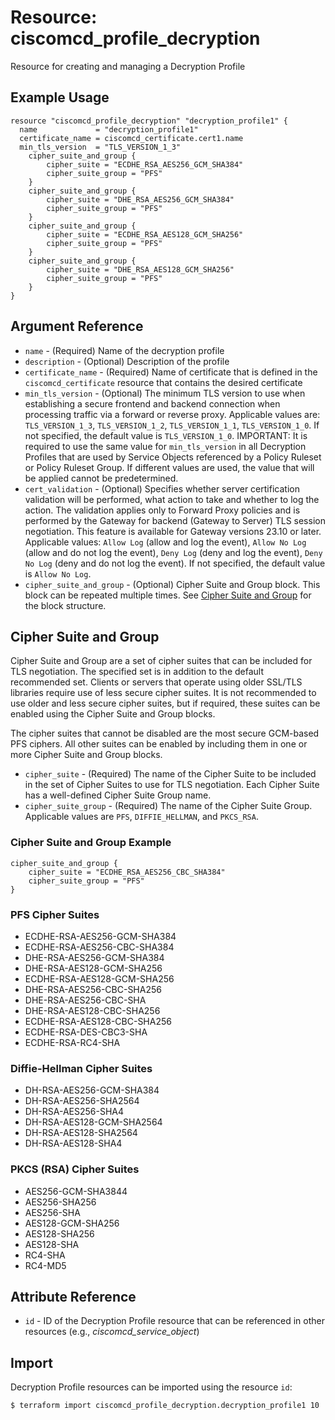 # Resource: ciscomcd_profile_decryption
Resource for creating and managing a Decryption Profile

## Example Usage
```hcl
resource "ciscomcd_profile_decryption" "decryption_profile1" {
  name             = "decryption_profile1"
  certificate_name = ciscomcd_certificate.cert1.name
  min_tls_version  = "TLS_VERSION_1_3"
	cipher_suite_and_group {
		cipher_suite = "ECDHE_RSA_AES256_GCM_SHA384"
		cipher_suite_group = "PFS"
	}
	cipher_suite_and_group {
		cipher_suite = "DHE_RSA_AES256_GCM_SHA384"
		cipher_suite_group = "PFS"
	}
	cipher_suite_and_group {
		cipher_suite = "ECDHE_RSA_AES128_GCM_SHA256"
		cipher_suite_group = "PFS"
	}
	cipher_suite_and_group {
		cipher_suite = "DHE_RSA_AES128_GCM_SHA256"
		cipher_suite_group = "PFS"
	}
}
```
## Argument Reference
* `name` - (Required) Name of the decryption profile
* `description` - (Optional) Description of the profile
* `certificate_name` - (Required) Name of certificate that is defined in the `ciscomcd_certificate` resource that contains the desired certificate
* `min_tls_version` - (Optional) The minimum TLS version to use when establishing a secure frontend and backend connection when processing traffic via a forward or reverse proxy.  Applicable values are:  `TLS_VERSION_1_3`, `TLS_VERSION_1_2`, `TLS_VERSION_1_1`, `TLS_VERSION_1_0`.  If not specified, the default value is `TLS_VERSION_1_0`.  IMPORTANT: It is required to use the same value for `min_tls_version` in all Decryption Profiles that are used by Service Objects referenced by a Policy Ruleset or Policy Ruleset Group.  If different values are used, the value that will be applied cannot be predetermined.
* `cert_validation` - (Optional) Specifies whether server certification validation will be performed, what action to take and whether to log the action.  The validation applies only to Forward Proxy policies and is performed by the Gateway for backend (Gateway to Server) TLS session negotiation.  This feature is available for Gateway versions 23.10 or later.  Applicable values: `Allow Log` (allow and log the event), `Allow No Log` (allow and do not log the event), `Deny Log` (deny and log the event), `Deny No Log` (deny and do not log the event).  If not specified, the default value is `Allow No Log`.
* `cipher_suite_and_group` - (Optional) Cipher Suite and Group block. This block can be repeated multiple times. See [Cipher Suite and Group](#cipher-suite-and-group) for the block structure.

## Cipher Suite and Group
Cipher Suite and Group are a set of cipher suites that can be included for TLS negotiation.  The specified set is in addition to the default recommended set.  Clients or servers that operate using older SSL/TLS libraries require use of less secure cipher suites.  It is not recommended to use older and less secure cipher suites, but if required, these suites can be enabled using the Cipher Suite and Group blocks.

The cipher suites that cannot be disabled are the most secure GCM-based PFS ciphers. All other suites can be enabled by including them in one or more Cipher Suite and Group blocks.

* `cipher_suite` - (Required) The name of the Cipher Suite to be included in the set of Cipher Suites to use for TLS negotiation.  Each Cipher Suite has a well-defined Cipher Suite Group name.
* `cipher_suite_group` - (Required) The name of the Cipher Suite Group.  Applicable values are `PFS`, `DIFFIE_HELLMAN`, and `PKCS_RSA`.

### Cipher Suite and Group Example
```hcl
cipher_suite_and_group {
	cipher_suite = "ECDHE_RSA_AES256_CBC_SHA384"
	cipher_suite_group = "PFS"
}
```

### PFS Cipher Suites
* ECDHE-RSA-AES256-GCM-SHA384
* ECDHE-RSA-AES256-CBC-SHA384
* DHE-RSA-AES256-GCM-SHA384
* DHE-RSA-AES128-GCM-SHA256
* ECDHE-RSA-AES128-GCM-SHA256
* DHE-RSA-AES256-CBC-SHA256
* DHE-RSA-AES256-CBC-SHA
* DHE-RSA-AES128-CBC-SHA256
* ECDHE-RSA-AES128-CBC-SHA256
* ECDHE-RSA-DES-CBC3-SHA
* ECDHE-RSA-RC4-SHA

### Diffie-Hellman Cipher Suites
* DH-RSA-AES256-GCM-SHA384
* DH-RSA-AES256-SHA2564
* DH-RSA-AES256-SHA4
* DH-RSA-AES128-GCM-SHA2564
* DH-RSA-AES128-SHA2564
* DH-RSA-AES128-SHA4

### PKCS (RSA) Cipher Suites
* AES256-GCM-SHA3844
* AES256-SHA256
* AES256-SHA
* AES128-GCM-SHA256
* AES128-SHA256
* AES128-SHA
* RC4-SHA
* RC4-MD5

## Attribute Reference
* `id` - ID of the Decryption Profile resource that can be referenced in other resources (e.g., *ciscomcd_service_object*)

## Import
Decryption Profile resources can be imported using the resource `id`:

```hcl
$ terraform import ciscomcd_profile_decryption.decryption_profile1 10
```